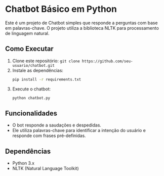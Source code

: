 # Chatbot Básico em Python

Este é um projeto de Chatbot simples que responde a perguntas com base em palavras-chave. O projeto utiliza a biblioteca NLTK para processamento de linguagem natural.

## Como Executar

1. Clone este repositório: `git clone https://github.com/seu-usuario/chatbot.git`
2. Instale as dependências:
    ```bash
    pip install -r requirements.txt
    ```
3. Execute o chatbot:
    ```bash
    python chatbot.py
    ```

## Funcionalidades

- O bot responde a saudações e despedidas.
- Ele utiliza palavras-chave para identificar a intenção do usuário e responde com frases pré-definidas.

## Dependências

- Python 3.x
- NLTK (Natural Language Toolkit)
